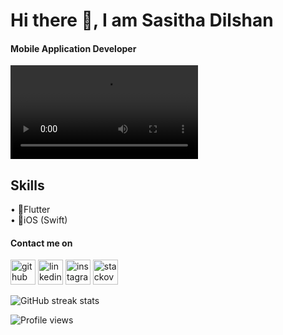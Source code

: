 



# Hi there 👋, I am Sasitha Dilshan
#### Mobile Application Developer
![Mobile Application Developer](https://user-images.githubusercontent.com/33307043/150345190-ab514b63-7a71-4b00-b128-9555fcab69df.mp4)

## Skills
• 📱Flutter <br>
• 📱iOS (Swift)

#### Contact me on


[<img src='https://cdn.jsdelivr.net/npm/simple-icons@3.0.1/icons/github.svg' alt='github' height='40'>](https://github.com/SasithaDil)  [<img src='https://cdn.jsdelivr.net/npm/simple-icons@3.0.1/icons/linkedin.svg' alt='linkedin' height='40'>](https://www.linkedin.com/in/Sasitha-Digamadulla/)  [<img src='https://cdn.jsdelivr.net/npm/simple-icons@3.0.1/icons/instagram.svg' alt='instagram' height='40'>](https://www.instagram.com/Sasitha_dil/)  [<img src='https://cdn.jsdelivr.net/npm/simple-icons@3.0.1/icons/stackoverflow.svg' alt='stackoverflow' height='40'>](https://stackoverflow.com/users/user:10083812)  

![GitHub streak stats](https://github-readme-streak-stats.herokuapp.com/?user=SasithaDil)  

![Profile views](https://gpvc.arturio.dev/SasithaDil)  
